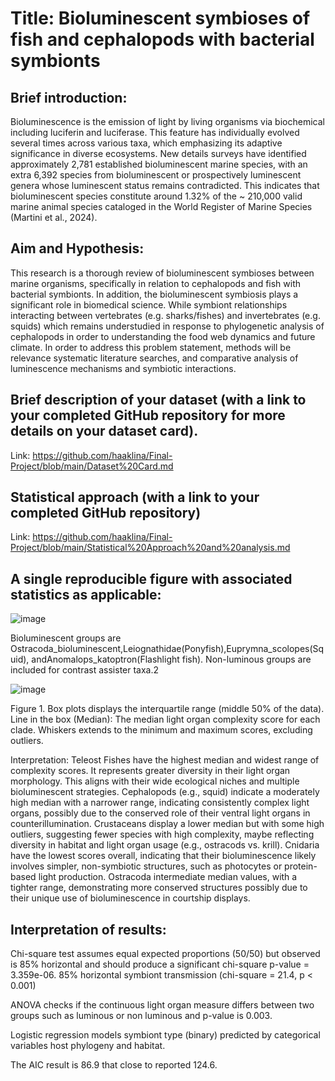 # Title: Bioluminescent symbioses of fish and cephalopods with bacterial symbionts

## Brief introduction:

Bioluminescence is the emission of light by living organisms via biochemical including luciferin and luciferase. This feature has individually evolved several times across various taxa, which emphasizing its adaptive significance in diverse ecosystems. New details surveys have identified approximately 2,781 established bioluminescent marine species, with an extra 6,392 species from bioluminescent or prospectively luminescent genera whose luminescent status remains contradicted. This indicates that bioluminescent species constitute around 1.32% of the ~ 210,000 valid marine animal species cataloged in the World Register of Marine Species (Martini et al., 2024).

## Aim and Hypothesis:

This research is a thorough review of bioluminescent symbioses between marine organisms, specifically in relation to cephalopods and fish with bacterial symbionts. In addition, the bioluminescent symbiosis plays a significant role in biomedical science. While symbiont relationships interacting between vertebrates (e.g. sharks/fishes) and invertebrates (e.g. squids) which remains understudied in response to phylogenetic analysis of cephalopods in order to understanding the food web dynamics and future climate. In order to address this problem statement, methods will be relevance systematic literature searches, and comparative analysis of luminescence mechanisms and symbiotic interactions. 

## Brief description of your dataset (with a link to your completed GitHub repository for more details on your dataset card).
Link: https://github.com/haaklina/Final-Project/blob/main/Dataset%20Card.md

## Statistical approach (with a link to your completed GitHub repository)
Link: https://github.com/haaklina/Final-Project/blob/main/Statistical%20Approach%20and%20analysis.md

## A single reproducible figure with associated statistics as applicable:

![image](https://github.com/user-attachments/assets/c1336c84-0d67-434f-897c-e3311e70132e)

Bioluminescent groups are Ostracoda_bioluminescent,Leiognathidae(Ponyfish),Euprymna_scolopes(Squid), andAnomalops_katoptron(Flashlight fish).  Non-luminous groups are included for contrast assister taxa.2


![image](https://github.com/user-attachments/assets/4410815f-e140-40c6-93c4-42c06b167f38)

Figure 1. Box plots displays the interquartile range (middle 50% of the data). Line in the box (Median): The median light organ complexity score for each clade. Whiskers extends to the minimum and maximum scores, excluding outliers. 

Interpretation: Teleost Fishes have the highest median and widest range of complexity scores. It represents greater diversity in their light organ morphology. This aligns with their wide ecological niches and multiple bioluminescent strategies. Cephalopods (e.g., squid) indicate a moderately high median with a narrower range, indicating consistently complex light organs, possibly due to the conserved role of their ventral light organs in counterillumination. Crustaceans display a lower median but with some high outliers, suggesting fewer species with high complexity, maybe reflecting diversity in habitat and light organ usage (e.g., ostracods vs. krill). Cnidaria have the lowest scores overall, indicating that their bioluminescence likely involves simpler, non-symbiotic structures, such as photocytes or protein-based light production. Ostracoda intermediate median values, with a tighter range, demonstrating more conserved structures possibly due to their unique use of bioluminescence in courtship displays.
## Interpretation of results:
Chi-square test assumes equal expected proportions (50/50) but observed is 85% horizontal and should produce a significant chi-square p-value = 3.359e-06. 85% horizontal symbiont transmission (chi-square = 21.4, p < 0.001)

ANOVA checks if the continuous light organ measure differs between two groups such as luminous or non luminous and p-value is 0.003.

Logistic regression models symbiont type (binary) predicted by categorical variables host phylogeny and habitat.

The AIC result is 86.9 that close to reported 124.6.

